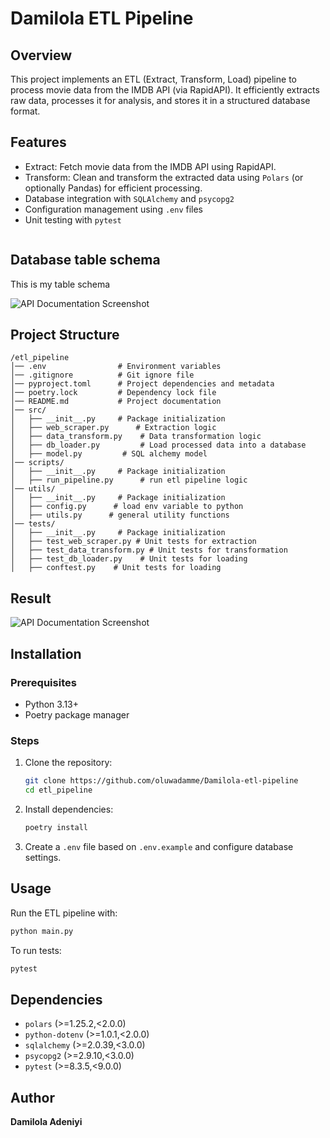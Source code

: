 # Damilola ETL Pipeline

## Overview
This project implements an ETL (Extract, Transform, Load) pipeline to process movie data from the IMDB API (via RapidAPI). It efficiently extracts raw data, processes it for analysis, and stores it in a structured database format.
## Features
- Extract: Fetch movie data from the IMDB API using RapidAPI.
- Transform: Clean and transform the extracted data using `Polars` (or optionally Pandas) for efficient processing.
- Database integration with `SQLAlchemy` and `psycopg2`
- Configuration management using `.env` files
- Unit testing with `pytest`
   ```
## Database table schema
This is my table schema

![API Documentation Screenshot](screenshots/db-schema.png)

## Project Structure
```
/etl_pipeline
│── .env                # Environment variables
│── .gitignore          # Git ignore file
│── pyproject.toml      # Project dependencies and metadata
│── poetry.lock         # Dependency lock file
│── README.md           # Project documentation
│── src/
│   ├── __init__.py     # Package initialization
│   ├── web_scraper.py      # Extraction logic
│   ├── data_transform.py    # Data transformation logic
│   ├── db_loader.py         # Load processed data into a database
│   ├── model.py         # SQL alchemy model
│── scripts/
│   ├── __init__.py     # Package initialization
│   ├── run_pipeline.py      # run etl pipeline logic
│── utils/
│   ├── __init__.py     # Package initialization
│   ├── config.py      # load env variable to python
│   ├── utils.py      # general utility functions
│── tests/
│   ├── __init__.py     # Package initialization
│   ├── test_web_scraper.py # Unit tests for extraction
│   ├── test_data_transform.py # Unit tests for transformation
│   ├── test_db_loader.py    # Unit tests for loading
│   ├── conftest.py    # Unit tests for loading
```
## Result

![API Documentation Screenshot](screenshots/db_result.png)

## Installation
### Prerequisites
- Python 3.13+
- Poetry package manager

### Steps
1. Clone the repository:
   ```sh
   git clone https://github.com/oluwadamme/Damilola-etl-pipeline
   cd etl_pipeline
   ```
2. Install dependencies:
   ```sh
   poetry install
   ```
3. Create a `.env` file based on `.env.example` and configure database settings.

## Usage
Run the ETL pipeline with:
```sh
python main.py
```

To run tests:
```sh
pytest
```

## Dependencies
- `polars` (>=1.25.2,<2.0.0)
- `python-dotenv` (>=1.0.1,<2.0.0)
- `sqlalchemy` (>=2.0.39,<3.0.0)
- `psycopg2` (>=2.9.10,<3.0.0)
- `pytest` (>=8.3.5,<9.0.0)

## Author
**Damilola Adeniyi**


